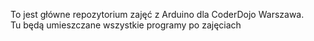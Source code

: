 To jest główne repozytorium zajęć z Arduino dla CoderDojo Warszawa. <BR>
Tu będą umieszczane wszystkie programy po zajęciach
